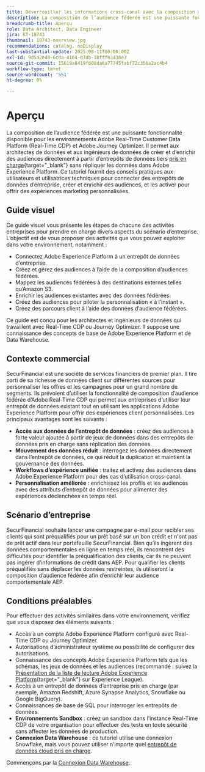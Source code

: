 ```yaml
---
title: Déverrouiller les informations cross-canal avec la composition d’audiences fédérées
description: La composition de l’audience fédérée est une puissante fonctionnalité qui permet aux architectes et aux ingénieurs de données de créer et d’enrichir des audiences directement à partir d’entrepôts de données tiers.
breadcrumb-title: Aperçu
role: Data Architect, Data Engineer
jira: KT-18743
thumbnail: 18743-overview.jpg
recommendations: catalog, noDisplay
last-substantial-update: 2025-08-11T00:00:00Z
exl-id: 9d5a2e40-6cda-4164-87db-1bfffe3438e3
source-git-commit: 15619a8419f608da6a77745fabf72c356a2ac4b4
workflow-type: tm+mt
source-wordcount: '551'
ht-degree: 0%

---
```


# Aperçu

La composition de l’audience fédérée est une puissante fonctionnalité disponible pour les environnements Adobe Real-Time Customer Data Platform (Real-Time CDP) et Adobe Journey Optimizer. Il permet aux architectes de données et aux ingénieurs de données de créer et d’enrichir des audiences directement à partir d’entrepôts de données tiers [pris en charge](https://experienceleague.adobe.com/en/docs/federated-audience-composition/using/start/access-prerequisites){target="_blank"} sans répliquer les données dans Adobe Experience Platform. Ce tutoriel fournit des conseils pratiques aux utilisateurs et utilisatrices techniques pour connecter des entrepôts de données d’entreprise, créer et enrichir des audiences, et les activer pour offrir des expériences marketing personnalisées.

## Guide visuel

Ce guide visuel vous présente les étapes de chacune des activités entreprises pour prendre en charge divers aspects du scénario d’entreprise. L’objectif est de vous proposer des activités que vous pouvez exploiter dans votre environnement, notamment :

- Connectez Adobe Experience Platform à un entrepôt de données d’entreprise.
- Créez et gérez des audiences à l’aide de la composition d’audiences fédérées.
- Mappez les audiences fédérées à des destinations externes telles qu’Amazon S3.
- Enrichir les audiences existantes avec des données fédérées.
- Créez des audiences pour piloter la personnalisation « à l’instant ».
- Créez des parcours client à l’aide des données d’audience fédérées.

Ce guide est conçu pour les architectes et ingénieurs de données qui travaillent avec Real-Time CDP ou Journey Optimizer. Il suppose une connaissance des concepts de base de Adobe Experience Platform et de Data Warehouse.

## Contexte commercial

SecurFinancial est une société de services financiers de premier plan. Il tire parti de sa richesse de données client sur différentes sources pour personnaliser les offres et les campagnes pour un grand nombre de segments. Ils prévoient d’utiliser la fonctionnalité de composition d’audience fédérée d’Adobe Real-Time CDP qui permet aux entreprises d’utiliser leur entrepôt de données existant tout en utilisant les applications Adobe Experience Platform pour offrir des expériences client personnalisées. Les principaux avantages sont les suivants :

- **Accès aux données de l’entrepôt de données** : créez des audiences à forte valeur ajoutée à partir de jeux de données dans des entrepôts de données pris en charge sans réplication des données.
- **Mouvement des données réduit** : interrogez les données directement dans l’entrepôt de données, ce qui réduit la duplication et maintient la gouvernance des données.
- **Workflows d’expérience unifiée** : traitez et activez des audiences dans Adobe Experience Platform pour des cas d’utilisation cross-canal.
- **Personnalisation améliorée** : enrichissez les profils et les audiences avec des attributs d’entrepôt de données pour alimenter des expériences déclenchées en temps réel.

## Scénario d’entreprise

SecurFinancial souhaite lancer une campagne par e-mail pour recibler ses clients qui sont préqualifiés pour un prêt basé sur un bon crédit et n&#39;ont pas de prêt actif dans leur portefeuille SecurFinancial. Bien qu’ils ingèrent des données comportementales en ligne en temps réel, ils rencontrent des difficultés pour identifier la préqualification des clients, car ils ne peuvent pas ingérer d’informations de crédit dans AEP. Pour qualifier les clients préqualifiés sans déplacer les données restreintes, ils utiliseront la composition d’audience fédérée afin d’enrichir leur audience comportementale AEP.

## Conditions préalables

Pour effectuer des activités similaires dans votre environnement, vérifiez que vous disposez des éléments suivants :

- Accès à un compte Adobe Experience Platform configuré avec Real-Time CDP ou Journey Optimizer.
- Autorisations d’administrateur système ou possibilité de configurer des autorisations.
- Connaissance des concepts Adobe Experience Platform tels que les schémas, les jeux de données et les audiences (recommandé : suivez la [Présentation de la liste de lecture Adobe Experience Platform](https://experienceleague.adobe.com/en/playlists/experience-platform-introduction?lang=en){target="_blank"} sur Experience League).
- Accès à un entrepôt de données d’entreprise pris en charge (par exemple, Amazon Redshift, Azure Synapse Analytics, Snowflake ou Google BigQuery).
- Connaissances de base de SQL pour interroger les entrepôts de données.
- **Environnements Sandbox** : créez un sandbox dans l’instance Real-Time CDP de votre organisation pour effectuer des tests en toute sécurité sans affecter les données de production.
- **Connexion Data Warehouse** : ce tutoriel utilise une connexion Snowflake, mais vous pouvez utiliser n’importe quel [entrepôt de données cloud pris en charge](https://experienceleague.adobe.com/en/docs/federated-audience-composition/using/start/access-prerequisites).

Commençons par la [Connexion Data Warehouse](data-warehouse-connection.md).
